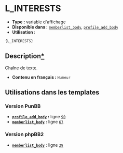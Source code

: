 # L_INTERESTS
* __Type :__ variable d'affichage
* __Disponible dans :__ [`memberlist_body`](../tpl/var/memberlist_body.md#readme), [`profile_add_body`](../tpl/var/profile_add_body.md#readme)
* __Utilisation :__

```html
{L_INTERESTS}
```

## Description[*](https://fa-tvars.appspot.com/var/L_INTERESTS)
Chaîne de texte.

* __Contenu en français :__ `Humeur`

## Utilisations dans les templates

### Version PunBB
* __[`profile_add_body`](../tpl/var/profile_add_body.md#readme) :__ ligne [`90`](../tpl/src/punbb/profile_add_body.tpl#L90)
* __[`memberlist_body`](../tpl/var/memberlist_body.md#readme) :__ ligne [`67`](../tpl/src/punbb/memberlist_body.tpl#L67)

### Version phpBB2
* __[`memberlist_body`](../tpl/var/memberlist_body.md#readme) :__ ligne [`29`](../tpl/src/subsilver/memberlist_body.tpl#L29)